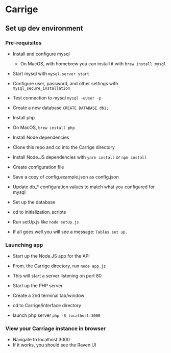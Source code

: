 # Carrige
 
## Set up dev environment

### Pre-requisites

* Install and configure mysql 
  * On MacOS, with homebrew you can install it with `brew install mysql`
 * Start mysql with `mysql.server start`
 * Configure user, password, and other settings with `mysql_secure_installation`
 * Test connection to mysql `mysql -uUser -p`
 * Create a new database `CREATE DATABASE db1;`

* Install php
 * On MacOS, `brew install php`

* Install Node dependencies
 * Clone this repo and cd into the Carrige directory
 * Install Node.JS dependencies with `yarn install` or `npm install`

* Create configuration file
 * Save a copy of config.example.json as config.json
 * Update db_* configuration values to match what you configured for mysql

* Set up the database
 * cd to initialization_scripts
 * Run setUp.js like `node setUp.js`
 * If all goes well you will see a message: `Tables set up.`

### Launching app

* Start up the Node.JS app for the API
 * From, the Carrige directory, run `node app.js`
  * This will start a server listening on port 80

* Start up the PHP server
 * Create a 2nd terminal tab/window
 * cd to Carrige/interface directory
 * launch php server `php -S localhost:3000`

### View your Carriage instance in browser

* Navigate to localhost:3000
 * If it works, you should see the Raven UI
